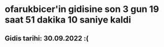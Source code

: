 # ofarukbicer'in gidisine son 3 gun 19 saat 51 dakika 10 saniye kaldi

## Gidis tarihi: 30.09.2022 :(